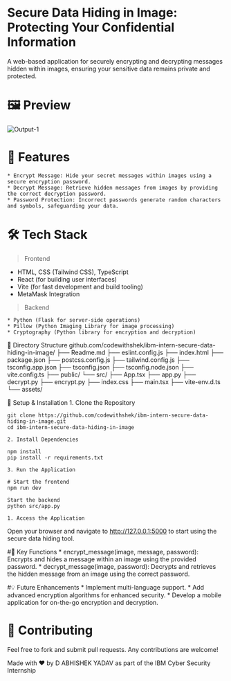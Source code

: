 # Secure Data Hiding in Image: Protecting Your Confidential Information
A web-based application for securely encrypting and decrypting messages hidden within images, ensuring your sensitive data remains private and protected.

# 🖼️ Preview
![Output-1](https://github.com/user-attachments/assets/3fe24afb-6f08-4ea0-bbb6-7f4869c44f43)

# 🚀 Features
	* Encrypt Message: Hide your secret messages within images using a secure encryption password.
	* Decrypt Message: Retrieve hidden messages from images by providing the correct decryption password.
	* Password Protection: Incorrect passwords generate random characters and symbols, safeguarding your data.

# 🛠 Tech Stack
> Frontend

* HTML, CSS (Tailwind CSS), TypeScript
* React (for building user interfaces)
* Vite (for fast development and build tooling)
* MetaMask Integration


> Backend

	* Python (Flask for server-side operations)
	* Pillow (Python Imaging Library for image processing)
	* Cryptography (Python library for encryption and decryption)


📂 Directory Structure
github.com/codewithshek/ibm-intern-secure-data-hiding-in-image/
├── Readme.md
├── eslint.config.js
├── index.html
├── package.json
├── postcss.config.js
├── tailwind.config.js
├── tsconfig.app.json
├── tsconfig.json
├── tsconfig.node.json
├── vite.config.ts
├── public/
└── src/
    ├── App.tsx
    ├── app.py
    ├── decrypt.py
    ├── encrypt.py
    ├── index.css
    ├── main.tsx
    ├── vite-env.d.ts
    └── assets/

📌 Setup & Installation
	1. Clone the Repository
```
git clone https://github.com/codewithshek/ibm-intern-secure-data-hiding-in-image.git
cd ibm-intern-secure-data-hiding-in-image
```
	2. Install Dependencies
```
npm install
pip install -r requirements.txt
```
	3. Run the Application
```
# Start the frontend
npm run dev

Start the backend
python src/app.py
```

	1. Access the Application
Open your browser and navigate to http://127.0.0.1:5000 to start using the secure data hiding tool.

#📜 Key Functions
	* encrypt_message(image, message, password): Encrypts and hides a message within an image using the provided password.
	* decrypt_message(image, password): Decrypts and retrieves the hidden message from an image using the correct password.

#💡 Future Enhancements
	* Implement multi-language support.
	* Add advanced encryption algorithms for enhanced security.
	* Develop a mobile application for on-the-go encryption and decryption.

# 🤝 Contributing
Feel free to fork and submit pull requests. Any contributions are welcome!

Made with ❤️ by D ABHISHEK YADAV as part of the IBM Cyber Security Internship
